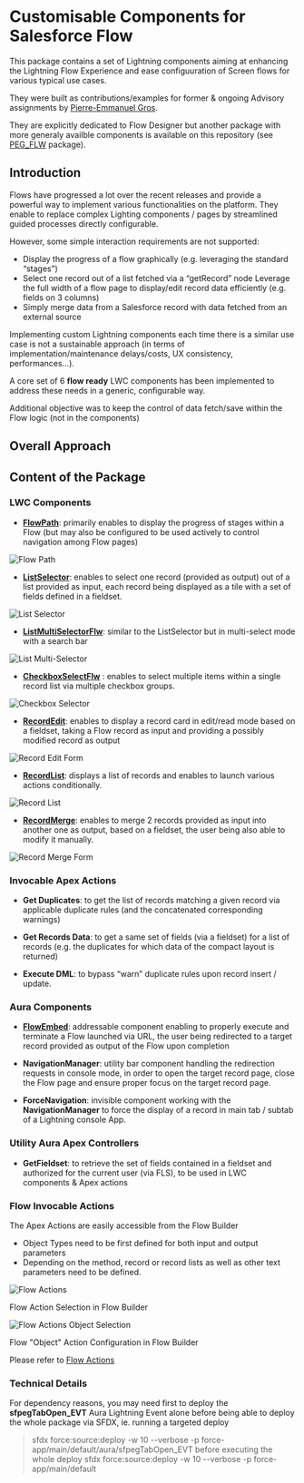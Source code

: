 # Customisable Components for Salesforce Flow

This package contains a set of Lightning components aiming at enhancing the Lightning Flow Experience and ease configuuration of Screen flows for various typical use cases.

They were built as contributions/examples for former & ongoing Advisory assignments by [Pierre-Emmanuel Gros](https://github.com/pegros).


They are explicitly dedicated to Flow Designer but another package with more generaly availble
components is available on this repository (see [PEG_FLW](https://github.com/pegros/PEG_FLW) package).


## Introduction

Flows have progressed a lot over the recent releases and provide a powerful way to implement various functionalities on the platform. They enable to replace complex Lighting components / pages by streamlined guided processes directly configurable.

However, some simple interaction requirements are not supported:
* Display the progress of a flow graphically (e.g. leveraging the standard “stages”)
* Select one record out of a list fetched via a “getRecord” node
Leverage the full width of a flow page to display/edit record data efficiently (e.g. fields on 3 columns)
* Simply merge data from a Salesforce record with data fetched from an external source

Implementing custom Lightning components each time there is a similar use case is not a sustainable approach (in terms of implementation/maintenance delays/costs, UX consistency, performances…).

A core set of 6 **flow ready** LWC components has been implemented to address these needs in a generic, configurable way. 

Additional objective was to keep the control of data fetch/save within the Flow logic (not in the components)

## Overall Approach


## Content of the Package

### LWC Components

* **[FlowPath](/help/sfpegFlowPathFlw.md)**: primarily enables to display the progress of stages within a Flow (but may also be configured to be used actively to control navigation among Flow pages)

![Flow Path](/media/FlowPath.png)

* **[ListSelector](/help/sfpegListSelectorFlw.md)**: enables to select one record (provided as output) out of a list provided as input, each record being displayed as a tile with a set of fields defined in a fieldset.

![List Selector](/media/ListSelector.png)

* **[ListMultiSelectorFlw](/help/sfpegListMultiSelectorFlw.md)**: similar to the ListSelector but in multi-select mode with a search bar

![List Multi-Selector](/media/ListMultiSelect.png)

* **[CheckboxSelectFlw](/help/sfpegCheckboxSelectFlw.md)** : enables to select multiple items within a single record list via multiple checkbox groups.

![Checkbox Selector](/media/CheckboxSelect.png)

* **[RecordEdit](/help/sfpegRecordEditFlw.md)**: enables to display a record card in edit/read mode based on a fieldset, taking a Flow record as input and providing a possibly modified record as output

![Record Edit Form](/media/RecordEdit.png)

* **[RecordList](/help/sfpegRecordListFlw.md)**: displays a list  of records and enables to launch various actions conditionally.

![Record List](/media/RecordList.png)

* **[RecordMerge](/help/sfpegRecordMergeFlw.md)**: enables to merge 2 records provided as input into another one as output, based on a fieldset, the user being also able to modify it manually.

![Record Merge Form](/media/RecordMerge.png)


### Invocable Apex Actions

* **Get Duplicates**: to get the list of records matching a given record via applicable duplicate rules (and the concatenated corresponding warnings)

* **Get Records Data**: to get a same set of fields (via a fieldset) for a list of records (e.g. the duplicates for which data of the compact layout is returned)

* **Execute DML**: to bypass “warn” duplicate rules upon record insert / update.


### Aura Components

* **[FlowEmbed](/help/sfpegFlowEmbedCmp.md)**: addressable component enabling to properly execute and terminate a Flow launched via URL, the user being redirected to a target record provided as output of the Flow upon completion

* **NavigationManager**: utility bar component handling the redirection requests in console mode, in order to open the target record page, close the Flow page and ensure proper focus on the target record page.

* **ForceNavigation**: invisible component working with the **NavigationManager** to force the display of a record in main tab / subtab of a Lightning console App.

### Utility Aura Apex Controllers

* **GetFieldset**: to retrieve the set of fields contained in a fieldset and authorized for the current user (via FLS), to be used in LWC components & Apex actions

### Flow Invocable Actions

The Apex Actions are easily accessible from the Flow Builder
* Object Types need to be first defined for both input and output parameters
* Depending on the method, record or record lists as well as other text parameters need to be defined.

![Flow Actions](/media/FlowActions.png)

Flow Action Selection in Flow Builder

![Flow Actions Object Selection](/media/FlowActionsObject.png)

Flow "Object" Action Configuration in Flow Builder

Please refer to [Flow Actions](/help/sfpegFlowApexActions.md)


### Technical Details

For dependency reasons, you may need first to deploy the **sfpegTabOpen_EVT** Aura
Lightning Event alone before being able to deploy the whole package via SFDX, ie. 
running a targeted deploy
> sfdx force:source:deploy -w 10 --verbose -p force-app/main/default/aura/sfpegTabOpen_EVT
before executing the whole deploy
> sfdx force:source:deploy -w 10 --verbose -p force-app/main/default
